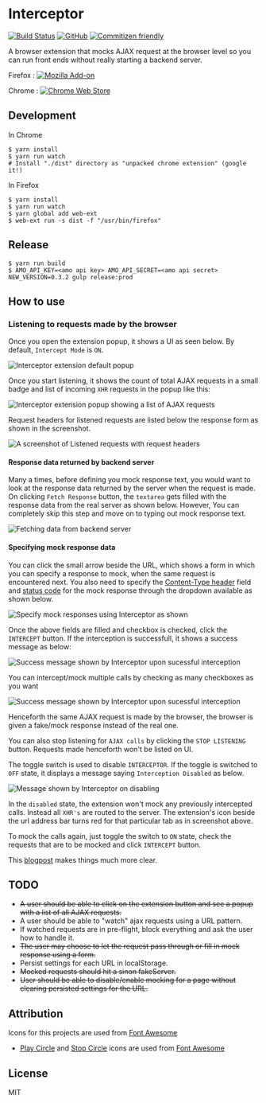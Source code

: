 # Interceptor 

[![Build Status](https://travis-ci.org/code-mancers/interceptor.svg?branch=master)](https://travis-ci.org/code-mancers/interceptor)
[![GitHub](https://img.shields.io/github/license/mashape/apistatus.svg)](https://github.com/code-mancers/interceptor/blob/master/LICENSE)
[![Commitizen friendly](https://img.shields.io/badge/commitizen-friendly-brightgreen.svg)](http://commitizen.github.io/cz-cli/)


A browser extension that mocks AJAX request at the browser level so you
can run front ends without really starting a backend server.

Firefox : [![Mozilla Add-on](https://img.shields.io/amo/rating/xhr-interceptor.svg)](https://addons.mozilla.org/en-US/firefox/addon/xhr-interceptor/)

Chrome : [![Chrome Web Store](https://img.shields.io/chrome-web-store/rating/enenfaicdcfgcnjmiigcjbmlbaoapnen.svg)](https://chrome.google.com/webstore/detail/interceptor/enenfaicdcfgcnjmiigcjbmlbaoapnen)

## Development

In Chrome

```
$ yarn install
$ yarn run watch
# Install "./dist" directory as "unpacked chrome extension" (google it!)
```

In Firefox

```
$ yarn install
$ yarn run watch
$ yarn global add web-ext 
$ web-ext run -s dist -f "/usr/bin/firefox"
```

## Release

```
$ yarn run build
$ AMO_API_KEY=<amo api key> AMO_API_SECRET=<amo api secret> NEW_VERSION=0.3.2 gulp release:prod
```


## How to use

### Listening to requests made by the browser

Once you open the extension popup, it shows a UI as seen below. By default, `Intercept Mode` is `ON`.

<img src="images/interceptor_ui.png" alt="Interceptor extension default popup">

Once you start listening, it shows the count of total AJAX requests in a small badge and list of incoming `XHR` requests
in the popup like this:

<img src="images/interceptor_ui_xhr_list.png" alt="Interceptor extension popup showing a list of AJAX requests">

Request headers for listened requests are listed below the response form as shown in the screenshot.

<img src="images/interceptor_textfields.png" alt="A screenshot of Listened requests with request headers">

#### Response data returned by backend server

Many a times, before defining you mock response text, you would want to look at the response data returned by the server when the request is made. On clicking `Fetch Response` button, the `textarea` gets filled with the response data from the real server as shown below. However, You can completely skip this step and move on to typing out mock response text.

<img src="images/interceptor_showresponse.png" alt="Fetching data from backend server">

#### Specifying mock response data

You can click the small arrow beside the URL, which shows a form in which you can specify a response to mock, when the same request is encountered next. You also need to specify the [Content-Type header][content-type] field and [status code][status-code] for the mock response through the dropdown available as shown below.

<img src="images/interceptor_modifyresponse.png" alt="Specify mock responses using Interceptor as shown">

Once the above fields are filled and checkbox is checked, click the `INTERCEPT` button. If the interception is successfull, it shows a success message as below:

<img src="images/intercept_success.png" alt="Success message shown by Interceptor upon sucessful interception">

You can intercept/mock multiple calls by checking as many checkboxes as you want

<img src="images/intercept_multiple_xhr.png" alt="Success message shown by Interceptor upon sucessful interception">

Henceforth the same AJAX request is made by the browser, the browser is given a fake/mock response instead of the real one.

You can also stop listening for `AJAX calls` by clicking the `STOP LISTENING` button. Requests made henceforth won't be listed on UI.

The toggle switch is used to disable `INTERCEPTOR`. If the toggle is switched to `OFF` state, it displays a message saying `Interception Disabled` as below.

<img src="images/interceptor_disabled.png" alt="Message shown by Interceptor on disabling">

In the `disabled` state, the extension won't mock any previously intercepted calls. Instead all `XHR's` are routed to the server.
The extension's icon beside the url address bar turns red for that particular tab as in screenshot above.


To mock the calls again, just toggle the switch to `ON` state, check the requests that are to be mocked and click `INTERCEPT` button.

This [blogpost](https://crypt.codemancers.com/posts/2018-04-24-intro-to-interceptor/) makes things much more clear.

## TODO

* ~~A user should be able to click on the extension button and see a popup with a list of all AJAX requests.~~
* A user should be able to "watch" ajax requests using a URL pattern.
* If watched requests are in pre-flight, block everything and ask the user how to handle it.
* ~~The user may choose to let the request pass through or fill in mock response using a form.~~
* Persist settings for each URL in localStorage.
* ~~Mocked requests should hit a sinon fakeServer.~~
* ~~User should be able to disable/enable mocking for a page without clearing persisted settings for the URL.~~

## Attribution

Icons for this projects are used from [Font Awesome](https://fontawesome.com)

 * [Play Circle](https://fontawesome.com/icons/play-circle?style=solid) and [Stop Circle](https://fontawesome.com/icons/stop-circle?style=solid) icons are used from [Font Awesome](https://fontawesome.com/license)


## License

MIT

[content-type]: https://www.w3.org/Protocols/rfc1341/4_Content-Type.html
[status-code]: https://developer.mozilla.org/en-US/docs/Web/HTTP/Status
